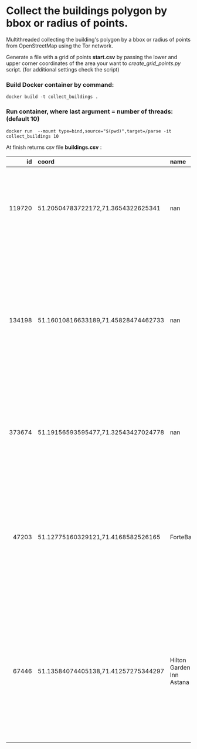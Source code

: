 # Collect the buildings polygon by bbox or radius of points.

Multithreaded collecting the building's polygon by a bbox or radius of points from OpenStreetMap using the Tor network.

Generate a file with a grid of points **start.csv** by passing the lower and upper corner coordinates of the area your want to _create_grid_points.py_ script. (for additional settings check the script)

### Build Docker container by command:

`docker build -t collect_buildings .`

### Run container, where last argument = number of threads: (default 10)

`docker run  --mount type=bind,source="$(pwd)",target=/parse -it collect_buildings 10`

At finish returns csv file **buildings.csv** :

|     id | coord| name| addr_country| addr_city| addr_street | addr_housenumber| building|building_levels |type | geometry |
|-------:|:------------------------------------|:-------------------------|:---------------|:------------|:-------------------------|:-------------------|:-----------|------------------:|-------:|:-------------------------------------------------------------------------------------------------------------------------------------------------------------------------------------------------------------------------|
| 119720 | 51.20504783722172,71.3654322625341  | nan | KZ| 2| улица Мыржакыпа Дулатова | 184| apartments |nan | nan | POLYGON ((71.3635963 51.2045634, 71.3634247 51.204615, 71.3630761 51.2041598, 71.3632477 51.2041082, 71.3635963 51.2045634))|
| 134198 | 51.16010816633189,71.45828474462733 | nan | KZ| Astana | улица Жанибека Тархана| 17 | yes|nan | nan | POLYGON ((71.4564745 51.1591407, 71.4565665 51.1592523, 71.457176 51.1590574, 71.4572363 51.1590716, 71.4575531 51.1594557, 71.4577342 51.1593961, 71.4573796 51.1589628, 71.457176 51.1589164, 71.4564745 51.1591407))  |
| 373674 | 51.19156593595477,71.32543427024778 | nan | KZ| Astana | улица Жанаконыс  | 9  | yes|nan | nan | POLYGON ((71.3258695 51.1906021, 71.3259925 51.1907056, 71.3262029 51.1906074, 71.32608 51.1905039, 71.3258695 51.1906021)) |
|  47203 | 51.12775160329121,71.4168582526165  | ForteBank| KZ| Astana | улица Достык| 8/1| yes| 6 | nan | POLYGON ((71.4189392 51.1266585, 71.418682 51.1259721, 71.4180728 51.126076, 71.4183437 51.1268586, 71.4182022 51.1268702, 71.4182415 51.1270772, 71.4190596 51.1269572, 71.4189392 51.1266585)) |
|  67446 | 51.13584074405138,71.41257275344297 | Hilton Garden Inn Astana | KZ| Astana | проспект Кабанбай Батыра | 15 | hotel | 8 | nan | POLYGON ((71.4144869 51.1357399, 71.4141199 51.1348003, 71.4138603 51.1348403, 71.414049 51.1353235, 71.4139316 51.1353416, 71.4140645 51.1356818, 71.4141704 51.1356655, 71.4142158 51.1357817, 71.4144869 51.1357399)) |


